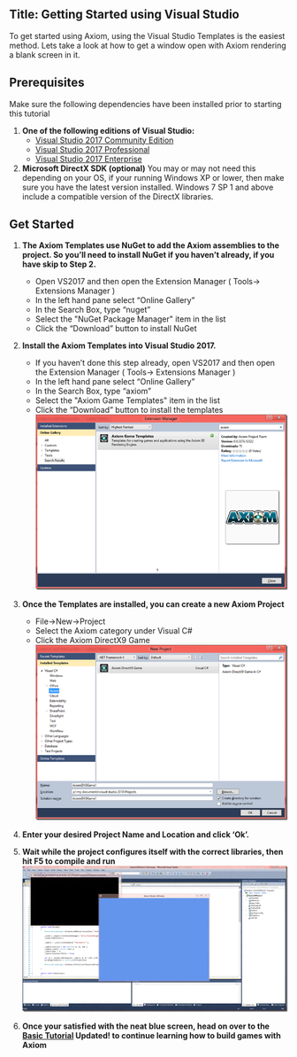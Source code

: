 Title: Getting Started using Visual Studio
---
To get started using Axiom, using the Visual Studio Templates is the easiest method. Lets take a look at how to get a window open with Axiom rendering a blank screen in it.

## Prerequisites

Make sure the following dependencies have been installed prior to starting this tutorial

1. **One of the following editions of Visual Studio:**
    * [Visual Studio 2017 Community Edition](https://visualstudio.microsoft.com/vs)
    * [Visual Studio 2017 Professional](https://visualstudio.microsoft.com/vs)
    * [Visual Studio 2017 Enterprise](https://visualstudio.microsoft.com/vs)
2. **Microsoft DirectX SDK (optional)**
    You may or may not need this depending on your OS, if your running Windows XP or lower, then make sure you have the latest version installed.
    Windows 7 SP 1 and above include a compatible version of the DirectX libraries.

## Get Started

1. **The Axiom Templates use NuGet to add the Axiom assemblies to the project. So you’ll need to install NuGet if you haven’t already, if you have skip to Step 2.**
    * Open VS2017 and then open the Extension Manager ( Tools-> Extensions Manager )
    * In the left hand pane select “Online Gallery”
    * In the Search Box, type “nuget”
    * Select the "NuGet Package Manager" item in the list
    * Click the “Download” button to install NuGet
2. **Install the Axiom Templates into Visual Studio 2017.**
    * If you haven’t done this step already, open VS2017 and then open the Extension Manager ( Tools-> Extensions Manager )
    * In the left hand pane select “Online Gallery”
    * In the Search Box, type “axiom”
    * Select the "Axiom Game Templates" item in the list
    * Click the “Download” button to install the templates
    ![Visual Studio Extension Manager](/assets/img/getting-started/VS2010_ExtensionManager.png)
3. **Once the Templates are installed, you can create a new Axiom Project**
    * File->New->Project
    * Select the Axiom category under Visual C#
    * Click the Axiom DirectX9 Game
    ![Visual Studio Extension Manager](/assets/img/getting-started/VS2010_NewProject.png)

4. **Enter your desired Project Name and Location and click ‘Ok’.**
5. **Wait while the project configures itself with the correct libraries, then hit F5 to compile and run**
        ![Visual Studio Extension Manager](/assets/img/getting-started/VS2010_RunProject.png)

6. **Once your satisfied with the neat blue screen, head on over to the [Basic Tutorial](/docs/tutorials) Updated! to continue learning how to build games with Axiom**
